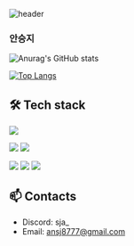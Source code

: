 ![header](https://capsule-render.vercel.app/api?type=venom&height=300&color=gradient&text=An%20seung%20ji&reversal=false&textBg=false&fontAlign=50&desc=frontEnd%20engineer)

### 안승지

![Anurag's GitHub stats](https://github-readme-stats.vercel.app/api?username=s-ja&show_icons=true&theme=dracula)

[![Top Langs](https://github-readme-stats.vercel.app/api/top-langs/?username=s-ja&layout=compact)](https://github.com/s-ja/github-readme-stats)

## 🛠 Tech stack
<img src="https://img.shields.io/badge/visualstudiocode-007ACC?style=for-the-badge&logo=visualstudiocode&logoColor=white">

<img src="https://img.shields.io/badge/Adobe Illustrator-FF9A00?style=for-the-badge&logo=Adobe Illustrator&logoColor=white"> <img src="https://img.shields.io/badge/figma-F24E1E?style=for-the-badge&logo=figma&logoColor=white"/>

<img src="https://img.shields.io/badge/React-61DAFB?style=for-the-badge&logo=React&logoColor=white"> <img src="https://img.shields.io/badge/javascript-F7DF1E?style=for-the-badge&logo=javascript&logoColor=white"> <img src="https://img.shields.io/badge/typescript-3178C6?style=for-the-badge&logo=typescript&logoColor=white"/>

## 📫 Contacts
- Discord: sja_
- Email: ansj8777@gmail.com
